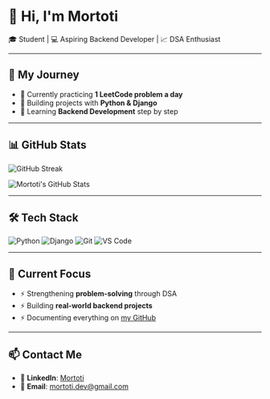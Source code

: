 # 👋 Hi, I'm Mortoti

🎓 Student | 💻 Aspiring Backend Developer | 📈 DSA Enthusiast  

---

## 🚀 My Journey
- 🔹 Currently practicing **1 LeetCode problem a day**  
- 🔹 Building projects with **Python & Django**  
- 🔹 Learning **Backend Development** step by step  

---

## 📊 GitHub Stats

![GitHub Streak](https://github-readme-streak-stats.herokuapp.com?user=Mortoti&theme=dark&hide_border=true)


![Mortoti's GitHub Stats](https://github-readme-stats.vercel.app/api?username=Mortoti&show_icons=true&theme=dark&hide_border=true)

---

## 🛠️ Tech Stack
![Python](https://img.shields.io/badge/Python-3.11-blue?logo=python)
![Django](https://img.shields.io/badge/Django-Framework-green?logo=django)
![Git](https://img.shields.io/badge/Git-VersionControl-orange?logo=git)
![VS Code](https://img.shields.io/badge/VSCode-Editor-blue?logo=visualstudiocode)

---

## 📌 Current Focus
- ⚡ Strengthening **problem-solving** through DSA  
- ⚡ Building **real-world backend projects**  
- ⚡ Documenting everything on [my GitHub](https://github.com/Mortoti)

---


## 📫 Contact Me

- 🔗 **LinkedIn**: [Mortoti](https://www.linkedin.com/in/mortoti)  
- 📧 **Email**: [mortoti.dev@gmail.com](https://mail.google.com/mail/?view=cm&fs=1&to=mortoti.dev@gmail.com)




